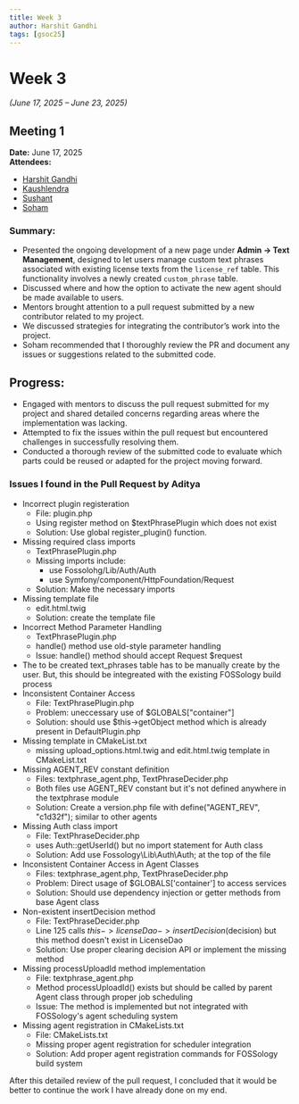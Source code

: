 ```yaml
---
title: Week 3
author: Harshit Gandhi
tags: [gsoc25]
---
```


<!--
SPDX-License-Identifier: CC-BY-SA-4.0
SPDX-FileCopyrightText: 2025 Harshit Gandhi <gandhiharshit716@gmail.com>
-->

# Week 3

_(June 17, 2025 – June 23, 2025)_

## Meeting 1

**Date:** June 17, 2025  
**Attendees:**

- [Harshit Gandhi](https://github.com/harshitg927)
- [Kaushlendra](https://github.com/Kaushl2208)
- [Sushant](https://github.com/its-sushant)
- [Soham](https://github.com/soham4abc)

### Summary:

- Presented the ongoing development of a new page under **Admin → Text Management**, designed to let users manage custom text phrases associated with existing license texts from the `license_ref` table. This functionality involves a newly created `custom_phrase` table.
- Discussed where and how the option to activate the new agent should be made available to users.
- Mentors brought attention to a pull request submitted by a new contributor related to my project.
- We discussed strategies for integrating the contributor’s work into the project.
- Soham recommended that I thoroughly review the PR and document any issues or suggestions related to the submitted code.

## Progress:

- Engaged with mentors to discuss the pull request submitted for my project and shared detailed concerns regarding areas where the implementation was lacking.
- Attempted to fix the issues within the pull request but encountered challenges in successfully resolving them.
- Conducted a thorough review of the submitted code to evaluate which parts could be reused or adapted for the project moving forward.

### Issues I found in the Pull Request by Aditya

- Incorrect plugin registeration
	- File: plugin.php
	- Using register method on $textPhrasePlugin which does not exist
	- Solution: Use global register_plugin() function.
- Missing required class imports
	- TextPhrasePlugin.php
	- Missing imports include: 
		- use Fossolohg/Lib/Auth/Auth
		- use Symfony/component/HttpFoundation/Request
	- Solution: Make the necessary imports
- Missing template file
	- edit.html.twig
	- Solution: create the template file
- Incorrect Method Parameter Handling
	- TextPhrasePlugin.php
	- handle() method use old-style parameter handling
	- Issue: handle() method should accept Request $request
- The to be created text_phrases table has to be manually create by the user. But, this should be integreated with the existing FOSSology build process
- Inconsistent Container Access
	- File: TextPhrasePlugin.php
	- Problem: uneccessary use of $GLOBALS["container"]
	- Solution: should use $this->getObject method which is already present in DefaultPlugin.php
- Missing template in CMakeList.txt
    - missing upload_options.html.twig and edit.html.twig template in CMakeList.txt
- Missing AGENT_REV constant definition
    - Files: textphrase_agent.php, TextPhraseDecider.php
    - Both files use AGENT_REV constant but it's not defined anywhere in the textphrase module
    - Solution: Create a version.php file with define("AGENT_REV", "c1d32f"); similar to other agents
- Missing Auth class import
    - File: TextPhraseDecider.php
    - uses Auth::getUserId() but no import statement for Auth class
    - Solution: Add use Fossology\Lib\Auth\Auth; at the top of the file
- Inconsistent Container Access in Agent Classes
    - Files: textphrase_agent.php, TextPhraseDecider.php
    - Problem: Direct usage of $GLOBALS['container'] to access services
    - Solution: Should use dependency injection or getter methods from base Agent class
- Non-existent insertDecision method
    - File: TextPhraseDecider.php
    - Line 125 calls $this->licenseDao->insertDecision($decision) but this method doesn't exist in LicenseDao
    - Solution: Use proper clearing decision API or implement the missing method
- Missing processUploadId method implementation
    - File: textphrase_agent.php
    - Method processUploadId() exists but should be called by parent Agent class through proper job scheduling
    - Issue: The method is implemented but not integrated with FOSSology's agent scheduling system
- Missing agent registration in CMakeLists.txt
    - File: CMakeLists.txt
    - Missing proper agent registration for scheduler integration
    - Solution: Add proper agent registration commands for FOSSology build system

After this detailed review of the pull request, I concluded that it would be better to continue the work I have already done on my end.
